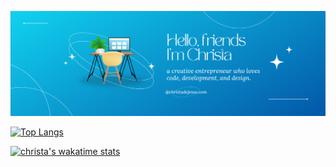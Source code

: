 ![hello, friends. I'm Christa. ](/header-img.png)

[![Top Langs](https://github-readme-stats.vercel.app/api/top-langs/?username=christadejesus&layout=compact)](https://github.com/christadejesus/github-readme-stats)

[![christa's wakatime stats](https://github-readme-stats.vercel.app/api/wakatime?username=christadejesus)](https://github.com/christadejesus/github-readme-stats)

